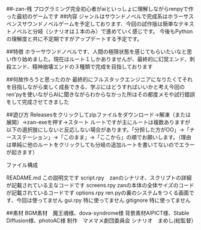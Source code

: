 ##-zan-残
プログラミング完全初心者がaiといっしょに理解しながらrenpyで作った最初のゲームです
##内容
ジャンルはサウンドノベルで完成系はホラーサスペンスサウンドノベルゲームを予定しております、今回の試作版は簡単なテキストノベルと分岐（シナリオは１本のみ）で進めていく感じです。
今後もPythonの理解度と共に不定期ですがアップデートする予定です。

##特徴
ホラーサウンドノベルです、人間の極限状態を感じてもらいたいなと思い作り始めました。現在はルート１しかありませんが、最終的に幻覚エンド、刺殺エンド、精神崩壊エンドの３種類で完成を目指しております

##何故作ろうと思ったのか
最終的にフルスタックエンジニアになりたくてそれを目指しながら楽しく成長できる、学ぶにはどうすればいいかと考え今回のren'pyを使いながらAIに聞きながらわからなかった所はその都度メモや試行錯誤をして完成させてきました

##遊び方
Releasesをクリックしてzipファイルをダウンロード→解凍（または展開）→zan-exeを押す→スタート
ルートですが主にルートは複数ありますが以下の選択肢にしないと反応しない場合があります。「分担した方がOO」→「ナースステーション」→「このまま」→「ここから」の順でお願いします。（理由は単純に他のルートをクリックしても分岐の追加ルートを書いてないのでエラーが起きます）

ファイル構成

READAME.md この説明文です
script.rpy　zanのシナリオ、スクリプトの詳細が記載されている主なコードです
screens.rpy zanの本体の全体サイズのコードが記載されているコードです
options.rpy ren.pyの裏のシステムをつくる画面です、今回は使ってません
gui.rpy 特に使ってません
gitignore 特に使ってません

##素材
BGM素材　魔王魂様、dova-syndrome様
背景素材AIPICT様、Stable Diffusion様、photoAC様
制作　マメマメ劇団委員会
シナリオ　まめし(総監督）
